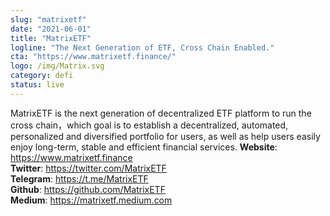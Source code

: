```yaml
---
slug: "matrixetf"
date: "2021-06-01"
title: "MatrixETF"
logline: "The Next Generation of ETF, Cross Chain Enabled."
cta: "https://www.matrixetf.finance/"
logo: /img/Matrix.svg
category: defi
status: live
---
```


MatrixETF is the next generation of decentralized ETF platform to run the cross chain，which goal is to establish a decentralized, automated, personalized and diversified portfolio for users, as well as help users easily enjoy long-term, stable and efficient financial services.
<b>Website</b>: https://www.matrixetf.finance </br>
<b>Twitter</b>: https://twitter.com/MatrixETF </br>
<b>Telegram</b>: https://t.me/MatrixETF </br>
<b>Github</b>: https://github.com/MatrixETF </br>
<b>Medium</b>: https://matrixetf.medium.com </br>
